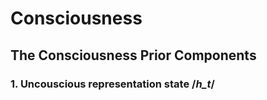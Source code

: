 # Consciousness

## The Consciousness Prior Components

### 1. Uncouscious representation state /*h_t*/


